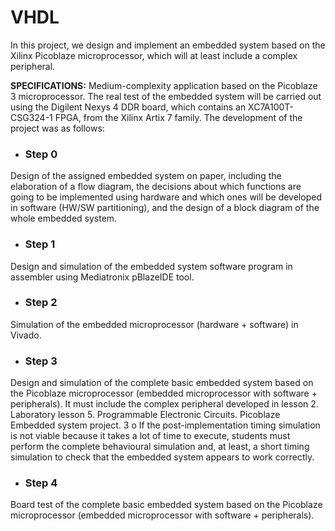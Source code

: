 # VHDL
In this project, we design and implement an embedded system based on the
Xilinx Picoblaze microprocessor, which will at least include a complex peripheral.

**SPECIFICATIONS:**
Medium-complexity application based on the Picoblaze 3 microprocessor.
The real test of the embedded system will be carried out using the Digilent Nexys 4 DDR board,
which contains an XC7A100T-CSG324-1 FPGA, from the Xilinx Artix 7 family.
The development of the project was as follows:

- ### Step 0
Design of the assigned embedded system on paper, including the elaboration of
a flow diagram, the decisions about which functions are going to be
implemented using hardware and which ones will be developed in software
(HW/SW partitioning), and the design of a block diagram of the whole
embedded system.

- ### Step 1
Design and simulation of the embedded system software program in assembler
using Mediatronix pBlazeIDE tool.

- ### Step 2
Simulation of the embedded microprocessor (hardware + software) in Vivado.

- ### Step 3
Design and simulation of the complete basic embedded system based on the
Picoblaze microprocessor (embedded microprocessor with software +
peripherals). It must include the complex peripheral developed in lesson 2.
Laboratory lesson 5. Programmable Electronic Circuits. Picoblaze Embedded system project. 3
o If the post-implementation timing simulation is not viable because it takes a lot
of time to execute, students must perform the complete behavioural simulation
and, at least, a short timing simulation to check that the embedded system
appears to work correctly.

- ### Step 4
Board test of the complete basic embedded system based on the Picoblaze
microprocessor (embedded microprocessor with software + peripherals).
